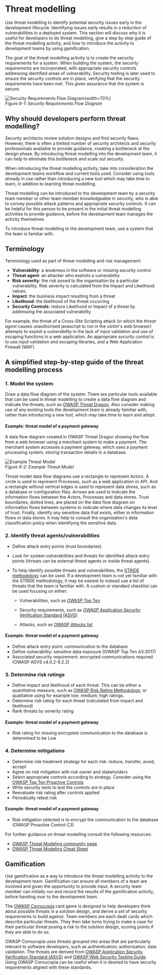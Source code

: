 # Threat modelling

Use threat modelling to identify potential security issues early in the
development lifecycle. Identifying issues early results in a reduction
of vulnerabilities in a deployed system. This section will discuss why
it is useful for developers to do threat modelling, give a step by step
guide of the threat modelling activity, and how to introduce the
activity to development teams by using gamification.

The goal of the threat modelling activity is to create the security
requirements for a system. When building the system, the security
requirements are incorporated, with appropriate security controls
addressing identified areas of vulnerability. Security testing is later
used to ensure the security controls are in place, verifying that the
security requirements have been met. This gives assurance that the
system is secure.

![Security Requirements Flow Diagram](images/sdlc_security_requirements.png){width=70%}\
*Figure 6-1: Security Requirements Flow Diagram*

## Why should developers perform threat modelling?

Security architects review solution designs and find security flaws.
However, there is often a limited number of security architects and
security professionals available to provide guidance, creating a
bottleneck at the design phase. By introducing threat modelling into the
development team, it can help to eliminate this bottleneck and scale out
security.

When introducing the threat modelling activity, take into consideration
the development teams workflow and current tools used. Consider using
tools already in use rather than introducing a new tool which may take
time to learn, in addition to learning threat modelling.

Threat modelling can be introduced to the development team by a security
team member or other team member knowledgeable in security, who is able
to convey possible attack patterns and appropriate security controls. It
can be helpful for this person to be present in the initial threat
modelling activities to provide guidance, before the development team
manages the activity themselves.

To introduce threat modelling to the development team, use a system that
the team is familiar with.

## Terminology

Terminology used as part of threat modelling and risk management:

-   **Vulnerability**: a weakness in the software or missing security
    control
-   **Threat agent**: an attacker who exploits a vulnerability
-   **Risk severity**: the risk posed to the organisation by a
    particular vulnerability. Risk severity is calculated from the
    Impact and Likelihood values.
-   **Impact**: the business impact resulting from a threat
-   **Likelihood**: the likelihood of the threat occurring
-   **Security Controls**: reduce Likelihood or Impact of a threat by
    addressing the associated vulnerability

For example, the threat of a Cross-Site Scripting attack (in which the
*threat agent* causes unauthorised javascript to run in the victim's web
browser) attempts to exploit a *vulnerability* in the lack of input
validation and use of escaping functions in a web application. An
appropriate *security control* is to use input validation and escaping
libraries, and a Web Application Firewall (WAF).

## A simplified step-by-step guide of the threat modelling process

### 1. Model the system

Draw a data flow diagram of the system. There are particular tools
available that can be used in threat modelling to create a data flow
diagram and indicate the threats, such as [OWASP Threat
Dragon](https://owasp.org/www-project-threat-dragon/). Also consider
making use of any existing tools the development team is already
familiar with, rather than introducing a new tool, which may take time
to learn and adopt.

#### Example: threat model of a payment gateway

A data flow diagram created in OWASP Threat Dragon showing the flow from
a web browser using a merchant system to make a payment. The merchant
system accesses a payment gateway, which uses a payment processing
system, storing transaction details in a database.

![Example Threat Model](images/threatmodel.png)\
*Figure 6-2: Example Threat Model*

Threat model data flow diagrams use a rectangle to represent Actors. A
circle is used to represent Processes, such as a web application or API.
And a rectangle without vertical edges is used to represent data stores,
such as a database or configuration files. Arrows are used to indicate
the information flows between the Actors, Processes and data stores.
Trust boundaries, dotted lines, are placed on the data flow diagram on
information flows between systems to indicate where data changes its
level of trust. Finally, identify any sensitive data that exists, either
in information flows or data stores. It may help to consult the
organisation\'s data classification policy when identifying the
sensitive data.

### 2. Identify threat agents/vulnerabilities

-   Define attack entry points (trust boundaries)

-   Look for system vulnerabilities and threats for identified attack
    entry points (threats can be external threat agents or inside threat
    agents).

-   To help identify possible threats and vulnerabilities, the
    [STRIDE methodology](https://owasp.org/www-community/Threat_Modeling_Process#stride)
    can be used. If a development team is not yet familiar with the
    STRIDE methodology, it may be easiest to instead use a list of
    threats that the team is familiar with. A custom or standard
    checklist can be used focusing on either:

    -   Vulnerabilities, such as [OWASP Top Ten](https://owasp.org/www-project-top-ten/)

    -   Security requirements, such as [OWASP Application Security Verification Standard (ASVS)](https://owasp.org/www-project-application-security-verification-standard/)

    -   Attacks, such as [OWASP Attacks list](https://owasp.org/www-community/attacks/)

#### Example: threat model of a payment gateway

-   Define attack entry point: communication to the database
-   Define vulnerability: sensitive data exposure (OWASP Top Ten
    A3:2017)
-   Associated security requirement: encrypted communications required
    (OWASP ASVS v4.0.2-9.2.2)

### 3. Determine risk ratings

-   Define impact and likelihood of each threat. This can be either a
    quantitative measure, such as [OWASP Risk Rating
    Methodology](https://owasp.org/www-community/OWASP_Risk_Rating_Methodology),
    or qualitative using for example low; medium; high ratings.
-   Determine risk rating for each threat (calculated from impact and
    likelihood)
-   Rank threats by severity rating

#### Example: threat model of a payment gateway

-   Risk rating for missing encrypted communication to the database is
    determined to be Low

### 4. Determine mitigations

-   Determine risk treatment strategy for each risk: reduce, transfer,
    avoid, accept
-   Agree on risk mitigation with risk owner and stakeholders
-   Select appropriate controls according to strategy. Consider using
    the [OWASP Top Ten Proactive
    Controls](https://owasp.org/www-project-proactive-controls/)
-   Write security tests to test the controls are in place
-   Reevaluate risk rating after controls applied
-   Periodically retest risk

#### Example: threat model of a payment gateway

-   Risk mitigation selected is to encrypt the communication to the
    database (OWASP Proactive Control C3)

For further guidance on threat modelling consult the following
resources:

-   [OWASP Threat Modeling community
    page](https://owasp.org/www-community/Threat_Modeling)
-   [OWASP Threat Modeling Cheat
    Sheet](https://cheatsheetseries.owasp.org/cheatsheets/Threat_Modeling_Cheat_Sheet.html)

## Gamification

Use gamification as a way to introduce the threat modelling activity to
the development team. Gamification can ensure all members of a team are
involved and given the opportunity to provide input. A security team
member can initially run and record the results of the gamification
activity, before handing over to the development team.

The [OWASP Cornucopia](https://owasp.org/www-project-cornucopia) card game is
designed to help developers think about possible threats in a solution
design, and derive a set of security requirements to build against. Team
members are each dealt cards which describe particular threats. They
then take turns trying to make a case for their particular threat posing
a risk to the solution design, scoring points if they are able to do so.

OWASP Cornucopia uses threats grouped into areas that are particularly
relevant to software developers, such as authentication; authorisation;
data validation. The threats are derived from [OWASP Application
Security Verification Standard
(ASVS)](https://owasp.org/www-project-application-security-verification-standard/)
and [OWASP Web Security Testing
Guide](https://owasp.org/www-project-web-security-testing-guide/).
Using OWASP Cornucopia can be useful when it is desired to have security
requirements aligned with these standards.